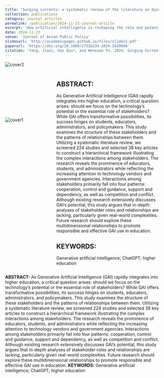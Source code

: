 ```yaml
---
title: "Surging currents: a systematic review of the literature on dynamic stakeholder engagements in higher education in the generative artificial intelligence era"
collection: publications
category: journal articles
permalink: /publication/2024-11-23-journal-article
excerpt: 'How artificial intelligence is reshaping the role and potential in the field of education? This paper highlights key roles for educators, students, admins, tech firms, and governments.'
date: 2024-11-23
venue: 'Journal of Asian Public Policy'
slidesurl: 'http://academicpages.github.io/files/slides1.pdf'
paperurl: 'https://doi.org/10.1080/17516234.2024.2429046'
citation: 'Yang, Jiaxi, Han Qiu*, and Wenxuan Yu. 2024. Surging Currents: A Systematic Review of the Literature on Dynamic Stakeholder Engagements in Higher Education in the Generative Artificial Intelligence Era. *Journal of Asian Public Policy*, November, 1–29. https://doi.org/10.1080/17516234.2024.2429046'
---
```

![cover2](https://raw.githubusercontent.com/qiuhan-star/hanrachelqiu.github.io/master/images/publications/JAPP_cover2.png)

<div style="display: flex;">
  <div style="flex: 1; margin-top: 150px;"> <!-- 添加 margin-top: 150px; -->
    <img src="https://raw.githubusercontent.com/qiuhan-star/hanrachelqiu.github.io/master/images/publications/JAPP_cover1.png" alt="cover1" title="cover1">
  </div>
  <div style="flex: 2;">
    <h2>ABSTRACT:</h2>
    <p>As Generative Artificial Intelligence (GAI) rapidly integrates into higher education, a critical question arises: should we focus on the technology’s potential or the essential role of stakeholders? While GAI offers transformative possibilities, its success hinges on students, educators, administrators, and policymakers. This study examines the structure of these stakeholders and the patterns of relationships between them. Utilizing a systematic literature review, we screened 224 studies and selected 38 key articles to construct a hierarchical framework illustrating the complex interactions among stakeholders. The research reveals the prominence of educators, students, and administrators while reflecting the increasing attention to technology vendors and government agencies. Interactions among stakeholders primarily fall into four patterns: cooperation, control and guidance, support and dependency, as well as competition and conflict. Although existing research extensively discusses GAI’s potential, this study argues that in-depth analyses of stakeholder roles and relationships are lacking, particularly given real-world complexities. Future research should explore these multidimensional relationships to promote responsible and effective GAI use in education.</p>
    <h2>KEYWORDS:</h2>
    <p>Generative artificial intelligence; ChatGPT; higher education</p>
  </div>
</div>

**ABSTRACT:**
As Generative Artificial Intelligence (GAI) rapidly integrates into higher education, a critical question arises: should we focus on the technology’s potential or the essential role of stakeholders? While GAI offers transformative possibilities, its success hinges on students, educators, administrators, and policymakers. This study examines the structure of these stakeholders and the patterns of relationships between them. Utilizing a systematic literature review, we screened 224 studies and selected 38 key articles to construct a hierarchical framework illustrating the complex interactions among stakeholders. The research reveals the prominence of educators, students, and administrators while reflecting the increasing attention to technology vendors and government agencies. Interactions among stakeholders primarily fall into four patterns: cooperation, control and guidance, support and dependency, as well as competition and conflict. Although existing research extensively discusses GAI’s potential, this study argues that in-depth analyses of stakeholder roles and relationships are lacking, particularly given real-world complexities. Future research should explore these multidimensional relationships to promote responsible and effective GAI use in education.
**KEYWORDS:** Generative artificial intelligence; ChatGPT; higher education
